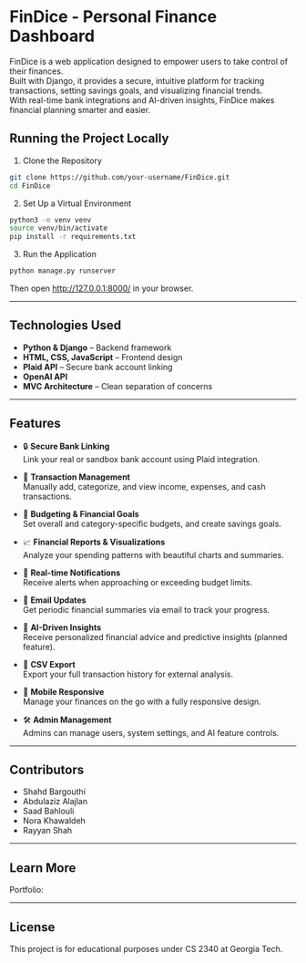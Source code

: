 # FinDice - Personal Finance Dashboard

FinDice is a web application designed to empower users to take control of their finances.  
Built with Django, it provides a secure, intuitive platform for tracking transactions, setting savings goals, and visualizing financial trends.  
With real-time bank integrations and AI-driven insights, FinDice makes financial planning smarter and easier.

## Running the Project Locally

1. Clone the Repository
```bash
git clone https://github.com/your-username/FinDice.git
cd FinDice
```

2. Set Up a Virtual Environment
```bash
python3 -m venv venv
source venv/bin/activate
pip install -r requirements.txt
```

3. Run the Application
```bash
python manage.py runserver
```
Then open http://127.0.0.1:8000/ in your browser.

---

## Technologies Used
- **Python & Django** – Backend framework
- **HTML, CSS, JavaScript** – Frontend design
- **Plaid API** – Secure bank account linking
- **OpenAI API**
- **MVC Architecture** – Clean separation of concerns

---

## Features

- 🔒 **Secure Bank Linking**  
Link your real or sandbox bank account using Plaid integration.

- 🧾 **Transaction Management**  
Manually add, categorize, and view income, expenses, and cash transactions.

- 🎯 **Budgeting & Financial Goals**  
Set overall and category-specific budgets, and create savings goals.

- 📈 **Financial Reports & Visualizations**  
Analyze your spending patterns with beautiful charts and summaries.

- 🔔 **Real-time Notifications**  
Receive alerts when approaching or exceeding budget limits.

- 📩 **Email Updates**  
Get periodic financial summaries via email to track your progress.

- 🤖 **AI-Driven Insights**  
Receive personalized financial advice and predictive insights (planned feature).

- 📄 **CSV Export**  
Export your full transaction history for external analysis.

- 📱 **Mobile Responsive**  
Manage your finances on the go with a fully responsive design.

- 🛠️ **Admin Management**  
Admins can manage users, system settings, and AI feature controls.

---

## Contributors
- Shahd Bargouthi
- Abdulaziz Alajlan
- Saad Bahlouli
- Nora Khawaldeh
- Rayyan Shah

---

## Learn More
Portfolio: 

---

## License
This project is for educational purposes under CS 2340 at Georgia Tech.

